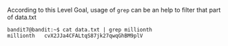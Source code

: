 According to this Level Goal, usage of ```grep``` can be an help to filter
that part of data.txt

``` shell
bandit7@bandit:~$ cat data.txt | grep millionth
millionth	cvX2JJa4CFALtqS87jk27qwqGhBM9plV
```
